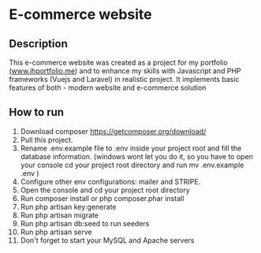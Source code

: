 # E-commerce website

## Description
This e-commerce website was created as a project for my portfolio (www.jhportfolio.me) and to enhance my skills with Javascript and PHP frameworks (Vuejs and Laravel) in realistic project. It implements basic features of both - modern website and e-commerce solution

## How to run
1. Download composer https://getcomposer.org/download/
2. Pull this project.
3. Rename .env.example file to .env inside your project root and fill the database information. (windows wont let you do it, so you have to open your console cd your project root directory and run mv .env.example .env )
4. Configure other env configurations: mailer and STRIPE. 
4. Open the console and cd your project root directory
5. Run composer install or php composer.phar install
6. Run php artisan key:generate
7. Run php artisan migrate
8. Run php artisan db:seed to run seeders
9. Run php artisan serve
10. Don't forget to start your MySQL and Apache servers
